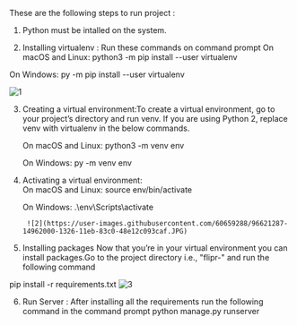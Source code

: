 These are the following steps to run project : 
1. Python must be intalled on the system.

2. Installing virtualenv : Run these commands on command prompt
   On macOS and Linux:
    python3 -m pip install --user virtualenv
    
  On Windows:
   py -m pip install --user virtualenv
   
   ![1](https://user-images.githubusercontent.com/60659288/96621154-e87a9f00-1325-11eb-8bc4-f7b171269dce.JPG)

   
3. Creating a virtual environment:To create a virtual environment, go to your project’s directory and run venv. If you are using Python 2, replace venv with virtualenv in the below commands.

      On macOS and Linux:
      python3 -m venv env
      
      On Windows:
      py -m venv env
      
      
4. Activating a virtual environment:   
      On macOS and Linux:
          source env/bin/activate
          
      On Windows:
        .\env\Scripts\activate
        
        ![2](https://user-images.githubusercontent.com/60659288/96621287-14962000-1326-11eb-83c0-48e12c093caf.JPG)

        
5. Installing packages
Now that you’re in your virtual environment you can install packages.Go to the project directory i.e., "flipr-"  and run the following command

  pip install -r requirements.txt
  ![3](https://user-images.githubusercontent.com/60659288/96621483-4a3b0900-1326-11eb-81e6-c8e74f742247.JPG)

 
6. Run Server : After installing all the requirements run the following command in the command prompt 
    python manage.py runserver
    
 
    
